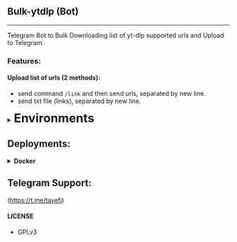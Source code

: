 ## Bulk-ytdlp (Bot)

---

Telegram Bot to Bulk Downloading list of yt-dlp supported urls and Upload to Telegram.

### Features:

#### Upload list of urls (2 methods):

- send command `/link` and then send urls, separated by new line.
- send txt file (links), separated by new line.

<details>
<summary>
    <b style="font-size: 27px"> Environments </b>
</summary>
<br>

`API_HASH`: Get this from my.telegram.org

`APP_ID`: Get this from my.telegram.org

`BOT_TOKEN`: Get this from @BotFather on Telegram.

`AS_ZIP`: Set this to `true` if you want the bot to upload the files as zipfile. Default to `false`

`BUTTONS`: Set this to `true` if you want the bot to ignore `AS_ZIP` and send a button instead. Default to `false`

</details>

## Deployments:

<details>
<summary>
    <b> Docker </b>
</summary>
<br>

Install Docker

`curl -fsSL https://get.docker.com | sh`

Refresh User State

`sudo su -l $USER`

Running Docker Server

`docker run -d -e API_HASH=xxHASHIDxx -e APP_ID=xxAPPIDxx -e BOT_TOKEN="xxx:xxx" -e OWNER_ID=xxYOURIDxx -e AS_ZIP=false -e BUTTONS=true ghcr.io/chosomeister/bulk-ytlp:latest`

</details>


## Telegram Support:

(https://t.me/tayefi)

#### LICENSE

- GPLv3
